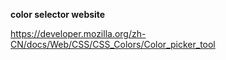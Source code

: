 **color selector website**

https://developer.mozilla.org/zh-CN/docs/Web/CSS/CSS_Colors/Color_picker_tool